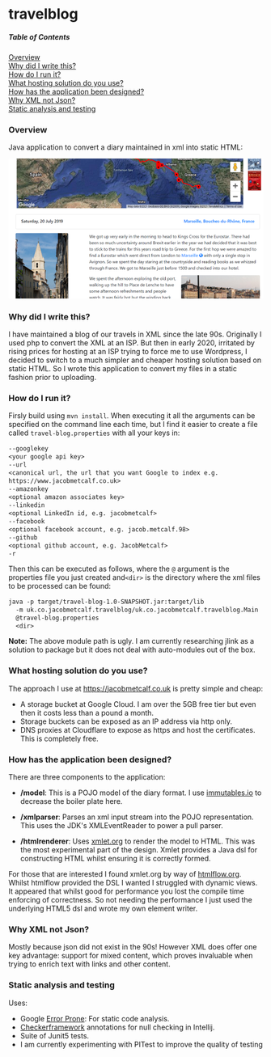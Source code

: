 # travelblog
##### Table of Contents
[Overview](#overview)  
[Why did I write this?](#why-did-i-write-this)  
[How do I run it?](#how-do-i-run-it)  
[What hosting solution do you use?](#what-hosting-solution-do-you-use)    
[How has the application been designed?](#how-has-the-application-been-designed)  
[Why XML not Json?](#why-xml-not-json)  
[Static analysis and testing](#static-analysis-and-testing)

### Overview

Java application to convert a diary maintained in xml into static HTML: 

![travel-blog.png](travel-blog.png)

### Why did I write this?
I have maintained a blog of our travels in XML since the late 90s. 
Originally I used php to convert the XML at an ISP. But then in early 2020, 
irritated by rising prices for hosting at an ISP trying to force me to use Wordpress, I decided to switch to a much simpler and cheaper 
hosting solution based on static HTML. So I wrote this application to convert my files
in a static fashion prior to uploading.

### How do I run it?
Firsly build using `mvn install`. When executing it all the arguments can be specified on the command line each time, 
but I find it easier to create a file called `travel-blog.properties` with all your keys in:

```text
--googlekey
<your google api key>
--url
<canonical url, the url that you want Google to index e.g. https://www.jacobmetcalf.co.uk>
--amazonkey
<optional amazon associates key>
--linkedin
<optional LinkedIn id, e.g. jacobmetcalf>
--facebook
<optional facebook account, e.g. jacob.metcalf.98>
--github
<optional github account, e.g. JacobMetcalf>
-r 
```
Then this can be executed as follows, where the `@` argument is the properties file you just created
and`<dir>` is the directory where the xml files to be processed can be found:

```text
java -p target/travel-blog-1.0-SNAPSHOT.jar:target/lib 
  -m uk.co.jacobmetcalf.travelblog/uk.co.jacobmetcalf.travelblog.Main 
  @travel-blog.properties 
  <dir>
```

**Note:** The above module path is ugly. I am currently researching jlink
as a solution to package but it does not deal with auto-modules out of the box.

### What hosting solution do you use?
The approach I use at https://jacobmetcalf.co.uk is pretty simple and cheap:
 * A storage bucket at Google Cloud. I am over the 5GB free tier but even then it costs less than a pound a month.
 * Storage buckets can be exposed as an IP address via http only.
 * DNS proxies at Cloudflare to expose as https and host the certificates. This is completely free.

### How has the application been designed?
There are three components to the application:
 * **/model**: This is a POJO model of the diary format. 
   I use [immutables.io](https://immutables.github.io/) to decrease the boiler plate here.

   
 * **/xmlparser**: Parses an xml input stream into the POJO representation. 
   This uses the JDK's XMLEventReader to power a pull parser.
   

 * **/htmlrenderer**: Uses [xmlet.org](https://github.com/xmlet) to render the model to HTML. 
   This was the most experimental part of the design. Xmlet provides a Java dsl for constructing
   HTML whilst ensuring it is correctly formed.

For those that are interested I found xmlet.org by way of [htmlflow.org](https://htmlflow.org/). 
Whilst htmlflow provided the DSL I wanted I struggled with dynamic views. It appeared that whilst
good for performance you lost the compile time enforcing of correctness. So not needing the 
performance I just used the underlying HTML5 dsl and wrote my own element writer.

### Why XML not Json?
Mostly because json did not exist in the 90s! However XML does offer one key advantage: support for mixed content,
which proves invaluable when trying to enrich text with links and other content.

### Static analysis and testing 
Uses:
 * Google [Error Prone](https://errorprone.info/): For static code analysis.
 * [Checkerframework](https://checkerframework.org/) annotations for null checking in Intellij.
 * Suite of Junit5 tests.
 * I am currently experimenting with PITest to improve the quality of testing
